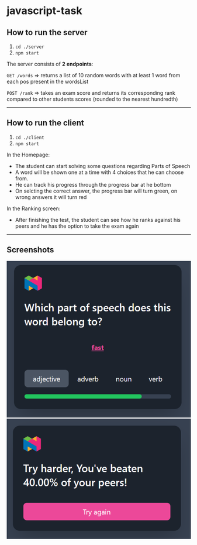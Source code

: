 # javascript-task

## How to run the server
1. `cd ./server`
2. `npm start`

The server consists of **2 endpoints**:

`GET /words` => returns a list of 10 random words with at least 1 word from each pos present in the wordsList

`POST /rank` => takes an exam score and returns its corresponding rank compared to other students scores (rounded to the nearest hundredth) 

---
## How to run the client
1. `cd ./client`
2. `npm start`

In the Homepage:
- The student can start solving some questions regarding Parts of Speech
- A word will be shown one at a time with 4 choices that he can choose from.
- He can track his progress through the progress bar at he bottom
- On selcting the correct answer, the progress bar will turn green, on wrong answers it will turn red

In the Ranking screen:
- After finishing the test, the student can see how he ranks against his peers and he has the option to take the exam again

---
## Screenshots
![Homepage](client/public/screenshots/nagwa-3.png)
![Ranking](client/public/screenshots/nagwa-4.png)